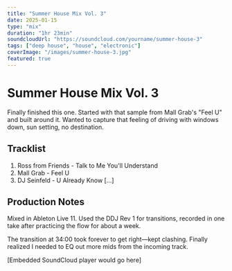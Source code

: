 ```yaml
---
title: "Summer House Mix Vol. 3"
date: 2025-01-15
type: "mix"
duration: "1hr 23min"
soundcloudUrl: "https://soundcloud.com/yourname/summer-house-3"
tags: ["deep house", "house", "electronic"]
coverImage: "/images/summer-house-3.jpg"
featured: true
---
```


# Summer House Mix Vol. 3

Finally finished this one. Started with that sample from Mall Grab's "Feel U" and built around it. Wanted to capture that feeling of driving with windows down, sun setting, no destination.

## Tracklist

1. Ross from Friends - Talk to Me You'll Understand
2. Mall Grab - Feel U
3. DJ Seinfeld - U Already Know
[...]

## Production Notes

Mixed in Ableton Live 11. Used the DDJ Rev 1 for transitions, recorded in one take after practicing the flow for about a week.

The transition at 34:00 took forever to get right—kept clashing. Finally realized I needed to EQ out more mids from the incoming track.

[Embedded SoundCloud player would go here]

